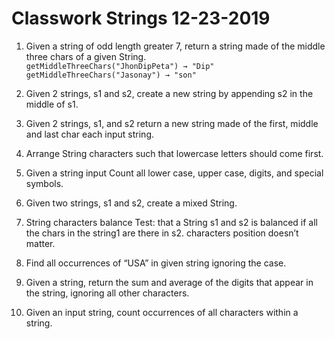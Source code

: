 # Classwork Strings 12-23-2019
1. Given a string of odd length greater 7, return a string made of the middle three chars of a given String.
<br /> `getMiddleThreeChars("JhonDipPeta") → "Dip"`
<br /> `getMiddleThreeChars("Jasonay") → "son"`

2. Given 2 strings, s1 and s2, create a new string by appending s2 in the middle of s1.


3. Given 2 strings, s1, and s2 return a new string made of the first, middle and last char each input string.

4. Arrange String characters such that lowercase letters should come first.

5. Given a string input Count all lower case, upper case, digits, and special symbols.

6. Given two strings, s1 and s2, create a mixed String.

7. String characters balance Test: that a String s1 and s2 is balanced if all the chars in the string1 are there in s2. characters position doesn’t matter.

8. Find all occurrences of “USA” in given string ignoring the case.

9. Given a string, return the sum and average of the digits that appear in the string, ignoring all other characters.

10. Given an input string, count occurrences of all characters within a string.


